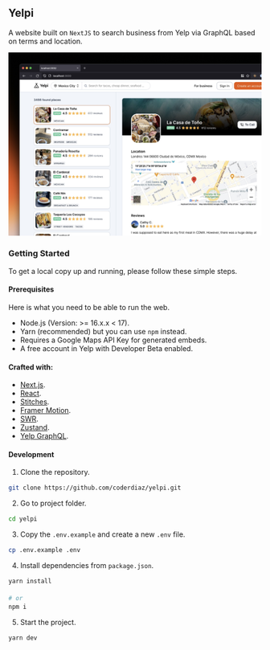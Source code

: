 ## Yelpi
A website built on `NextJS` to search business from Yelp via GraphQL based on terms and location.

![Yelp](./cover.jpeg)

### Getting Started
To get a local copy up and running, please follow these simple steps.

#### Prerequisites
Here is what you need to be able to run the web.
- Node.js (Version: >= 16.x.x < 17).
- Yarn (recommended) but you can use `npm` instead.
- Requires a Google Maps API Key for generated embeds.
- A free account in Yelp with Developer Beta enabled.

#### Crafted with:
- [Next.js](https://nextjs.org/).
- [React](https://reactjs.org/).
- [Stitches](https://stitches.dev/).
- [Framer Motion](https://www.framer.com/motion/).
- [SWR](https://swr.vercel.app/).
- [Zustand](https://github.com/pmndrs/zustand).
- [Yelp GraphQL](https://www.yelp.com/developers/graphql/guides/intro).

#### Development
1. Clone the repository.
```sh
git clone https://github.com/coderdiaz/yelpi.git
```

2. Go to project folder.
```sh
cd yelpi
```

3. Copy the `.env.example` and create a new `.env` file.
```sh
cp .env.example .env
```

4. Install dependencies from `package.json`.
```sh
yarn install

# or
npm i
```

5. Start the project.
```sh
yarn dev
```
